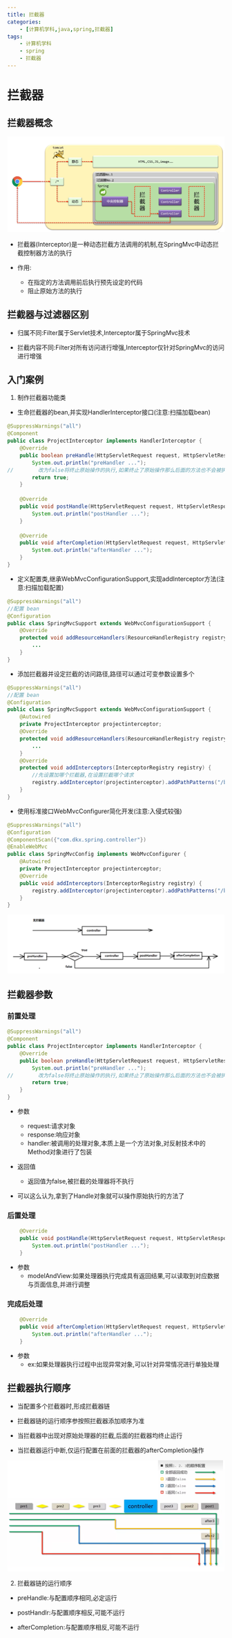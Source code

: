 ```yaml
---
title: 拦截器
categories:
    - [计算机学科,java,spring,拦截器]
tags:
    - 计算机学科
    - spring
    - 拦截器
---
```


# 拦截器

## 拦截器概念

![image_2023-03-06-15-53-36](https://raw.githubusercontent.com/PigPigLetsGo/imeages/master/image_2023-03-06-15-53-36_20230307150451.png)

- 拦截器(Interceptor)是一种动态拦截方法调用的机制,在SpringMvc中动态拦截控制器方法的执行

- 作用:
    - 在指定的方法调用前后执行预先设定的代码
    - 阻止原始方法的执行

## 拦截器与过滤器区别

- 归属不同:Filter属于Servlet技术,Interceptor属于SpringMvc技术

- 拦截内容不同:Filter对所有访问进行增强,Interceptor仅针对SpringMvc的访问进行增强

## 入门案例

1. 制作拦截器功能类

- 生命拦截器的bean,并实现HandlerInterceptor接口(注意:扫描加载bean)

```java
@SuppressWarnings("all")
@Component
public class ProjectInterceptor implements HandlerInterceptor {
    @Override
    public boolean preHandle(HttpServletRequest request, HttpServletResponse response, Object handler) throws Exception {
        System.out.println("preHandler ...");
//        改为false将终止原始操作的执行,如果终止了原始操作那么后面的方法也不会被执行
        return true;
    }

    @Override
    public void postHandle(HttpServletRequest request, HttpServletResponse response, Object handler, ModelAndView modelAndView) throws Exception {
        System.out.println("postHandler ...");
    }

    @Override
    public void afterCompletion(HttpServletRequest request, HttpServletResponse response, Object handler, Exception ex) throws Exception {
        System.out.println("afterHandler ...");
    }
}
```

- 定义配置类,继承WebMvcConfigurationSupport,实现addInterceptor方法(注意:扫描加载配置)

```java
@SuppressWarnings("all")
//配置 bean
@Configuration
public class SpringMvcSupport extends WebMvcConfigurationSupport {
    @Override
    protected void addResourceHandlers(ResourceHandlerRegistry registry) {
        ...
    }
}
```

- 添加拦截器并设定拦截的访问路径,路径可以通过可变参数设置多个

```java
@SuppressWarnings("all")
//配置 bean
@Configuration
public class SpringMvcSupport extends WebMvcConfigurationSupport {
    @Autowired
    private ProjectInterceptor projectinterceptor;
    @Override
    protected void addResourceHandlers(ResourceHandlerRegistry registry) {
        ...
    }
    @Override
    protected void addInterceptors(InterceptorRegistry registry) {
        //先设置加哪个拦截器,在设置拦截哪个请求
        registry.addInterceptor(projectinterceptor).addPathPatterns("/books","/books/*");
    }
}
```

- 使用标准接口WebMvcConfigurer简化开发(注意:入侵式较强)

```java
@SuppressWarnings("all")
@Configuration
@ComponentScan({"com.dkx.spring.controller"})
@EnableWebMvc
public class SpringMvcConfig implements WebMvcConfigurer {
    @Autowired
    private ProjectInterceptor projectinterceptor;
    @Override
    public void addInterceptors(InterceptorRegistry registry) {
        registry.addInterceptor(projectinterceptor).addPathPatterns("/books");
    }
}
```

![image_2023-03-06-18-44-33](https://raw.githubusercontent.com/PigPigLetsGo/imeages/master/image_2023-03-06-18-44-33_20230307150516.png)

## 拦截器参数

### 前置处理

```java
@SuppressWarnings("all")
@Component
public class ProjectInterceptor implements HandlerInterceptor {
    @Override
    public boolean preHandle(HttpServletRequest request, HttpServletResponse response, Object handler) throws Exception {
        System.out.println("preHandler ...");
//        改为false将终止原始操作的执行,如果终止了原始操作那么后面的方法也不会被执行
        return true;
    }
}
```

- 参数
    - request:请求对象
    - response:响应对象
    - handler:被调用的处理对象,本质上是一个方法对象,对反射技术中的Method对象进行了包装

- 返回值
    - 返回值为false,被拦截的处理器将不执行

- 可以这么认为,拿到了Handle对象就可以操作原始执行的方法了

### 后置处理

```java
    @Override
    public void postHandle(HttpServletRequest request, HttpServletResponse response, Object handler, ModelAndView modelAndView) throws Exception {
        System.out.println("postHandler ...");
    }
```

- 参数 
    - modelAndView:如果处理器执行完成具有返回结果,可以读取到对应数据与页面信息,并进行调整

### 完成后处理

```java
    @Override
    public void afterCompletion(HttpServletRequest request, HttpServletResponse response, Object handler, Exception ex) throws Exception {
        System.out.println("afterHandler ...");
    }    
```

- 参数
    - ex:如果处理器执行过程中出现异常对象,可以针对异常情况进行单独处理

## 拦截器执行顺序

- 当配置多个拦截器时,形成拦截器链

- 拦截器链的运行顺序参按照拦截器添加顺序为准

- 当拦截器中出现对原始处理器的拦截,后面的拦截器均终止运行

- 当拦截器运行中断,仅运行配置在前面的拦截器的afterCompletion操作

![image_2023-03-06-19-37-35](https://raw.githubusercontent.com/PigPigLetsGo/imeages/master/image_2023-03-06-19-37-35_20230307150535.png)

2. 拦截器链的运行顺序

- preHandle:与配置顺序相同,必定运行

- postHandlr:与配置顺序相反,可能不运行

- afterCompletion:与配置顺序相反,可能不运行
